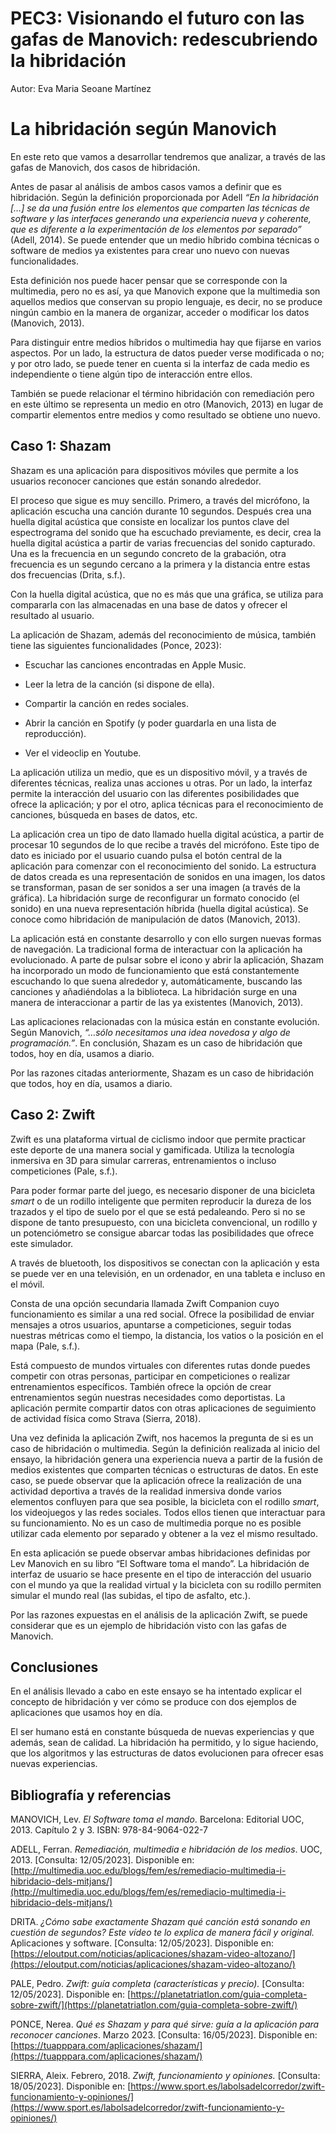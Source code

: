 # PEC3: Visionando el futuro con las gafas de Manovich: redescubriendo la hibridación
Autor: Eva Maria Seoane Martínez
# La hibridación según Manovich

En este reto que vamos a desarrollar tendremos que analizar, a través de las gafas de Manovich, dos casos de hibridación.

Antes de pasar al análisis de ambos casos vamos a definir que es hibridación. Según la definición proporcionada por Adell _“En la hibridación […] se da una fusión entre los elementos que comparten las técnicas de software y las interfaces generando una experiencia nueva y coherente, que es diferente a la experimentación de los elementos por separado”_ (Adell, 2014). Se puede entender que un medio híbrido combina técnicas o software de medios ya existentes para crear uno nuevo con nuevas funcionalidades.

Esta definición nos puede hacer pensar que se corresponde con la multimedia, pero no es así, ya que Manovich expone que la multimedia son aquellos medios que conservan su propio lenguaje, es decir, no se produce ningún cambio en la manera de organizar, acceder o modificar los datos (Manovich, 2013).

Para distinguir entre medios híbridos o multimedia hay que fijarse en varios aspectos. Por un lado, la estructura de datos pueder verse modificada o no; y por otro lado, se puede tener en cuenta si la interfaz de cada medio es independiente o tiene algún tipo de interacción entre ellos.

También se puede relacionar el término hibridación con remediación pero en este último se representa un medio en otro (Manovich, 2013) en lugar de compartir elementos entre medios y como resultado se obtiene uno nuevo.


## Caso 1: Shazam

Shazam es una aplicación para dispositivos móviles que permite a los usuarios reconocer canciones que están sonando alrededor.

El proceso que sigue es muy sencillo. Primero, a través del micrófono, la aplicación escucha una canción durante 10 segundos. Después crea una huella digital acústica que consiste en localizar los puntos clave del espectrograma del sonido que ha escuchado previamente, es decir, crea la huella digital acústica a partir de varias frecuencias del sonido capturado. Una es la frecuencia en un segundo concreto de la grabación, otra frecuencia es un segundo cercano a la primera y la distancia entre estas dos frecuencias (Drita, s.f.).

Con la huella digital acústica, que no es más que una gráfica, se utiliza para compararla con las almacenadas en una base de datos y ofrecer el resultado al usuario.

La aplicación de Shazam, además del reconocimiento de música, también tiene las siguientes funcionalidades (Ponce, 2023):

* Escuchar las canciones encontradas en Apple Music.

* Leer la letra de la canción (si dispone de ella).

* Compartir la canción en redes sociales.

* Abrir la canción en Spotify (y poder guardarla en una lista de reproducción).

* Ver el videoclip en Youtube.

La aplicación utiliza un medio, que es un dispositivo móvil, y a través de diferentes técnicas, realiza unas acciones u otras. Por un lado, la interfaz permite la interacción del usuario con las diferentes posibilidades que ofrece la aplicación; y por el otro, aplica técnicas para el reconocimiento de canciones, búsqueda en bases de datos, etc.

La aplicación crea un tipo de dato llamado huella digital acústica, a partir de procesar 10 segundos de lo que recibe a través del micrófono. Este tipo de dato es iniciado por el usuario cuando pulsa el botón central de la aplicación para comenzar con el reconocimiento del sonido. La estructura de datos creada es una representación de sonidos en una imagen, los datos se transforman, pasan de ser sonidos a ser una imagen (a través de la gráfica). La hibridación surge de reconfigurar un formato conocido (el sonido) en una nueva representación híbrida (huella digital acústica). Se conoce como hibridación de manipulación de datos (Manovich, 2013).

La aplicación está en constante desarrollo y con ello surgen nuevas formas de navegación. La tradicional forma de interactuar con la aplicación ha evolucionado. A parte de pulsar sobre el icono y abrir la aplicación, Shazam ha incorporado un modo de funcionamiento que está constantemente escuchando lo que suena alrededor y, automáticamente, buscando las canciones y añadiéndolas a la biblioteca. La hibridación surge en una manera de interaccionar a partir de las ya existentes (Manovich, 2013).

Las aplicaciones relacionadas con la música están en constante evolución. Según Manovich,  _“…sólo necesitamos una idea novedosa y algo de programación.”_. En conclusión, Shazam es un caso de hibridación que todos, hoy en día, usamos a diario.

Por las razones citadas anteriormente, Shazam es un caso de hibridación que todos, hoy en día, usamos a diario.

## Caso 2: Zwift

Zwift es una plataforma virtual de ciclismo indoor que permite practicar este deporte de una manera social y gamificada. Utiliza la tecnología inmersiva en 3D para simular carreras, entrenamientos o incluso competiciones (Pale, s.f.).

Para poder formar parte del juego, es necesario disponer de una bicicleta _smart_ o de un rodillo inteligente que permiten reproducir la dureza de los trazados y el tipo de suelo por el que se está pedaleando. Pero si no se dispone de tanto presupuesto, con una bicicleta convencional, un rodillo y un potenciómetro se consigue abarcar todas las posibilidades que ofrece este simulador.

A través de bluetooth, los dispositivos se conectan con la aplicación y esta se puede ver en una televisión, en un ordenador, en una tableta e incluso en el móvil.

Consta de una opción secundaria llamada Zwift Companion cuyo funcionamiento es similar a una red social. Ofrece la posibilidad de enviar mensajes a otros usuarios, apuntarse a competiciones, seguir todas nuestras métricas como el tiempo, la distancia, los vatios o la posición en el mapa (Pale, s.f.).

Está compuesto de mundos virtuales con diferentes rutas donde puedes competir con otras personas, participar en competiciones o realizar entrenamientos específicos. También ofrece la opción de crear entrenamientos según nuestras necesidades como deportistas. La aplicación permite compartir datos con otras aplicaciones de seguimiento de actividad física como Strava (Sierra, 2018).

Una vez definida la aplicación Zwift, nos hacemos la pregunta de si es un caso de hibridación o multimedia. Según la definición realizada al inicio del ensayo, la hibridación genera una experiencia nueva a partir de la fusión de medios existentes que comparten técnicas o estructuras de datos. En este caso, se puede observar que la aplicación ofrece la realización de una actividad deportiva a través de la realidad inmersiva donde varios elementos confluyen para que sea posible, la bicicleta con el rodillo _smart_, los videojuegos y las redes sociales. Todos ellos tienen que interactuar para su funcionamiento. No es un caso de multimedia porque no es posible utilizar cada elemento por separado y obtener a la vez el mismo resultado.

En esta aplicación se puede observar ambas hibridaciones definidas por Lev Manovich en su libro “El Software toma el mando”. La hibridación de interfaz de usuario se hace presente en el tipo de interacción del usuario con el mundo ya que la realidad virtual y la bicicleta con su rodillo permiten simular el mundo real (las subidas, el tipo de asfalto, etc.).

Por las razones expuestas en el análisis de la aplicación Zwift, se puede considerar que es un ejemplo de hibridación visto con las gafas de Manovich.
## Conclusiones
En el análisis llevado a cabo en este ensayo se ha intentado explicar el concepto de hibridación y ver cómo se produce con dos ejemplos de aplicaciones que usamos hoy en día.

El ser humano está en constante búsqueda de nuevas experiencias y que además, sean de calidad. La hibridación ha permitido, y lo sigue haciendo, que los algoritmos y las estructuras de datos evolucionen para ofrecer esas nuevas experiencias.

## Bibliografía y referencias

MANOVICH, Lev.  _El Software toma el mando_. Barcelona: Editorial UOC, 2013. Capítulo 2 y 3. ISBN: 978-84-9064-022-7

ADELL, Ferran.  _Remediación, multimedia e hibridación de los medios_. UOC, 2013. [Consulta: 12/05/2023]. Disponible en: [http://multimedia.uoc.edu/blogs/fem/es/remediacio-multimedia-i-hibridacio-dels-mitjans/](http://multimedia.uoc.edu/blogs/fem/es/remediacio-multimedia-i-hibridacio-dels-mitjans/)

DRITA.  _¿Cómo sabe exactamente Shazam qué canción está sonando en cuestión de segundos? Este vídeo te lo explica de manera fácil y original._  Aplicaciones y software. [Consulta: 12/05/2023]. Disponible en:  [https://eloutput.com/noticias/aplicaciones/shazam-video-altozano/](https://eloutput.com/noticias/aplicaciones/shazam-video-altozano/)

PALE, Pedro.  _Zwift: guía completa (características y precio)._ [Consulta: 12/05/2023]. Disponible en:  [https://planetatriatlon.com/guia-completa-sobre-zwift/](https://planetatriatlon.com/guia-completa-sobre-zwift/)

PONCE, Nerea.  _Qué es Shazam y para qué sirve: guía a la aplicación para reconocer canciones_. Marzo 2023.  [Consulta: 16/05/2023]. Disponible en:  [https://tuapppara.com/aplicaciones/shazam/](https://tuapppara.com/aplicaciones/shazam/)

SIERRA, Aleix. Febrero, 2018. _Zwift, funcionamiento y opiniones._ [Consulta: 18/05/2023]. Disponible en:  [https://www.sport.es/labolsadelcorredor/zwift-funcionamiento-y-opiniones/](https://www.sport.es/labolsadelcorredor/zwift-funcionamiento-y-opiniones/)

